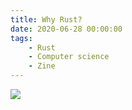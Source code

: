 ```yaml
---
title: Why Rust?
date: 2020-06-28 00:00:00
tags:
    - Rust
    - Computer science
    - Zine
---
```


![](../images/why-rust.svg)
